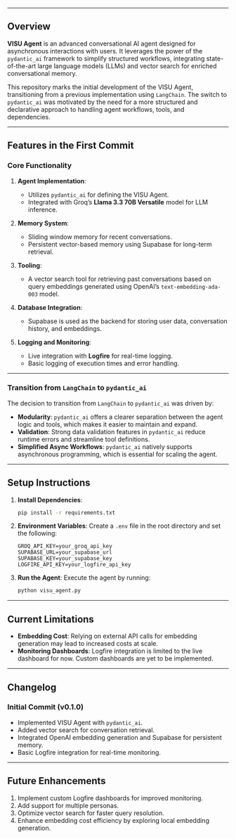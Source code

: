 
---
## Overview

**VISU Agent** is an advanced conversational AI agent designed for asynchronous interactions with users. It leverages the power of the `pydantic_ai` framework to simplify structured workflows, integrating state-of-the-art large language models (LLMs) and vector search for enriched conversational memory. 

This repository marks the initial development of the VISU Agent, transitioning from a previous implementation using `LangChain`. The switch to `pydantic_ai` was motivated by the need for a more structured and declarative approach to handling agent workflows, tools, and dependencies.

---

## Features in the First Commit

### Core Functionality
1. **Agent Implementation**: 
   - Utilizes `pydantic_ai` for defining the VISU Agent.
   - Integrated with Groq’s **Llama 3.3 70B Versatile** model for LLM inference.

2. **Memory System**:
   - Sliding window memory for recent conversations.
   - Persistent vector-based memory using Supabase for long-term retrieval.

3. **Tooling**:
   - A vector search tool for retrieving past conversations based on query embeddings generated using OpenAI’s `text-embedding-ada-003` model.

4. **Database Integration**:
   - Supabase is used as the backend for storing user data, conversation history, and embeddings.

5. **Logging and Monitoring**:
   - Live integration with **Logfire** for real-time logging.
   - Basic logging of execution times and error handling.

---

### Transition from `LangChain` to `pydantic_ai`

The decision to transition from `LangChain` to `pydantic_ai` was driven by:
- **Modularity**: `pydantic_ai` offers a clearer separation between the agent logic and tools, which makes it easier to maintain and expand.
- **Validation**: Strong data validation features in `pydantic_ai` reduce runtime errors and streamline tool definitions.
- **Simplified Async Workflows**: `pydantic_ai` natively supports asynchronous programming, which is essential for scaling the agent.

---

## Setup Instructions

1. **Install Dependencies**:
   ```bash
   pip install -r requirements.txt
   ```

2. **Environment Variables**:
   Create a `.env` file in the root directory and set the following:
   ```env
   GROQ_API_KEY=your_groq_api_key
   SUPABASE_URL=your_supabase_url
   SUPABASE_KEY=your_supabase_key
   LOGFIRE_API_KEY=your_logfire_api_key
   ```

3. **Run the Agent**:
   Execute the agent by running:
   ```bash
   python visu_agent.py
   ```

---

## Current Limitations
- **Embedding Cost**: Relying on external API calls for embedding generation may lead to increased costs at scale.
- **Monitoring Dashboards**: Logfire integration is limited to the live dashboard for now. Custom dashboards are yet to be implemented.

---

## Changelog

### Initial Commit (v0.1.0)
- Implemented VISU Agent with `pydantic_ai`.
- Added vector search for conversation retrieval.
- Integrated OpenAI embedding generation and Supabase for persistent memory.
- Basic Logfire integration for real-time monitoring.

---

## Future Enhancements
1. Implement custom Logfire dashboards for improved monitoring.
2. Add support for multiple personas.
3. Optimize vector search for faster query resolution.
4. Enhance embedding cost efficiency by exploring local embedding generation.
